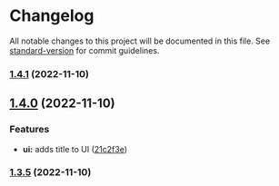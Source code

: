# Changelog

All notable changes to this project will be documented in this file. See [standard-version](https://github.com/conventional-changelog/standard-version) for commit guidelines.

### [1.4.1](https://github.com/thesheps/greedy-http/compare/v1.4.0...v1.4.1) (2022-11-10)

## [1.4.0](https://github.com/thesheps/greedy-http/compare/v1.3.5...v1.4.0) (2022-11-10)


### Features

* **ui:** adds title to UI ([21c2f3e](https://github.com/thesheps/greedy-http/commit/21c2f3e408a3e906c36b8c579f635918d788ea95))

### [1.3.5](https://github.com/thesheps/greedy-http/compare/v1.1.0...v1.3.5) (2022-11-10)
